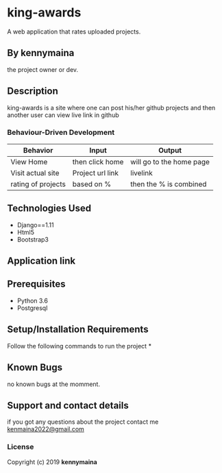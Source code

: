 # king-awards
A web application that rates uploaded projects.

## By kennymaina
the project owner or dev.


## Description
king-awards is a site where one can post his/her github projects and then
another user can view live link in github  




### Behaviour-Driven Development
| Behavior            | Input                         | Output                        |
| ------------------- | ----------------------------- | ----------------------------- |
| View Home | then click home | will go to the home page |
| Visit actual site | Project url link | livelink|
| rating of projects | based on % |then the % is combined|

## Technologies Used
* Django==1.11
* Html5
* Bootstrap3


## Application link


## Prerequisites
* Python 3.6
* Postgresql

## Setup/Installation Requirements
Follow the following commands to run the project
* 


## Known Bugs
no known bugs at the momment.

## Support and contact details
if you got any questions about the project contact me kenmaina2022@gmail.com

### License
Copyright (c) 2019 **kennymaina**